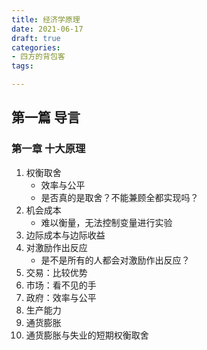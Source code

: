 ```yaml
---
title: 经济学原理
date: 2021-06-17
draft: true
categories:
- 四方的背包客
tags:

---
```


<!--more-->

## 第一篇 导言

### 第一章 十大原理 
1. 权衡取舍 
    * 效率与公平 
    * 是否真的是取舍？不能兼顾全都实现吗？ 
1. 机会成本 
    * 难以衡量，无法控制变量进行实验 
1. 边际成本与边际收益 
1. 对激励作出反应 
    * 是不是所有的人都会对激励作出反应？ 
1. 交易：比较优势 
1. 市场：看不见的手 
1. 政府：效率与公平 
1. 生产能力 
1. 通货膨胀 
1. 通货膨胀与失业的短期权衡取舍 

